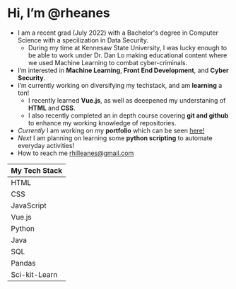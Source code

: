 # Hi, I’m @rheanes #
-  I am a recent grad (July 2022) with a Bachelor's degree in Computer Science with a specilization in Data Security.
    -  During my time at Kennesaw State University, I was lucky enough to be able to work under Dr. Dan Lo making educational content where we used Machine Learning to combat cyber-criminals.
-  I’m interested in __Machine Learning__, __Front End Development__, and __Cyber Security__.
-  I’m currently working on diversifying my techstack, and am __learning__ a ton!
    -  I recently learned __Vue.js__, as well as deeepened my understaning of __HTML__ and __CSS__.
    -  I also recently completed an  in depth course covering __git and github__ to enhance my working knowledge of repositories.
-  _Currently_ I am working on my __portfolio__ which can be seen [here!](https://github.com/rheanes/reanes_portfolio/ "myPortfolio")
-  _Next_ I am planning on learning some __python scripting__ to automate everyday activities!
-  How to reach me rhilleanes@gmail.com

My Tech Stack|
-------------|
HTML|
CSS|
JavaScript|
Vue.js|
Python|
Java|
SQL|
Pandas|
Sci-kit-Learn|





<!---
rheanes/rheanes is a ✨ special ✨ repository because its `README.md` (this file) appears on your GitHub profile.
You can click the Preview link to take a look at your changes.
--->
